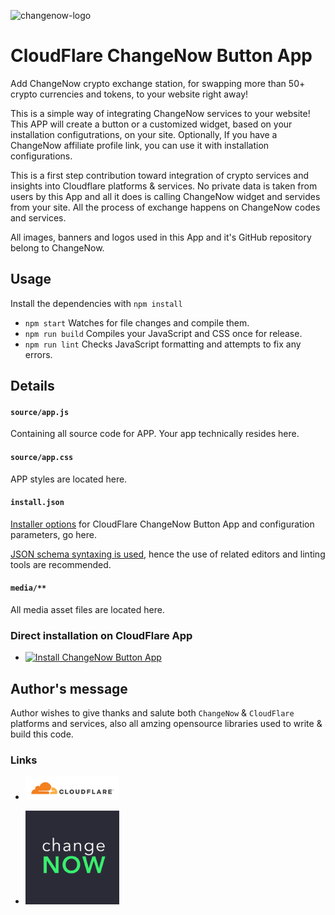 ![changenow-logo](./media/change-now.png)
# CloudFlare ChangeNow Button App

Add ChangeNow crypto exchange station, for swapping more than 50+ crypto currencies and tokens, to your website right away!


This is a simple way of integrating ChangeNow services to your website! This APP will create a button or a customized widget, based on your installation configutrations, on your site. Optionally, If you have a ChangeNow affiliate profile link, you can use it with installation configurations. 

This is a first step contribution toward integration of crypto services and insights into Cloudflare platforms & services.
No private data is taken from users by this App and all it does is calling ChangeNow widget and servides from your site. All the process of exchange happens on ChangeNow codes and services.

All images, banners and logos used in this App and it's GitHub repository belong to ChangeNow.

## Usage

Install the dependencies with `npm install`

- `npm start` Watches for file changes and compile them.
- `npm run build` Compiles your JavaScript and CSS once for release.
- `npm run lint` Checks JavaScript formatting and attempts to fix any errors.

## Details

#### `source/app.js`

Containing all source code for APP. Your app technically resides here.

#### `source/app.css`

APP styles are located here.

#### `install.json`

 <a href="https://www.cloudflare.com/apps/developer/docs/install-json">Installer options</a> for CloudFlare ChangeNow Button App and configuration parameters, go here.

<a href="http://install.json.is/">JSON schema syntaxing is used</a>, hence the use of related editors and linting tools are recommended.

#### `media/**`

All media asset files are located here.

### Direct installation on CloudFlare App

- <a href="https://www.cloudflare.com/apps/cloudflare-changenow-btn-app/install?source=button" target="_blank">
  <img
    src="https://install.cloudflareapps.com/install-button.png"
    alt="Install ChangeNow Button App"
    border="0"
    width="150"
    >
</a>


## Author's message

Author wishes to give thanks and salute both `ChangeNow` & `CloudFlare` platforms and services, also all amzing opensource libraries used to write & build this code.


### Links

- <a href="https://www.cloudflare.com" target="_blank">
  <img
    src="./media/cf-logo-h.svg"
    alt="CloudFlare Platform & Services"
    border="0"
    width="150"
    >
</a>
  

- <a href="https://changenow.io/" target="_blank">
  <img
    src="./media/changenow-logo.png"
    alt="ChangeNow Home"
    border="0"
    width="150"
    >
</a>





